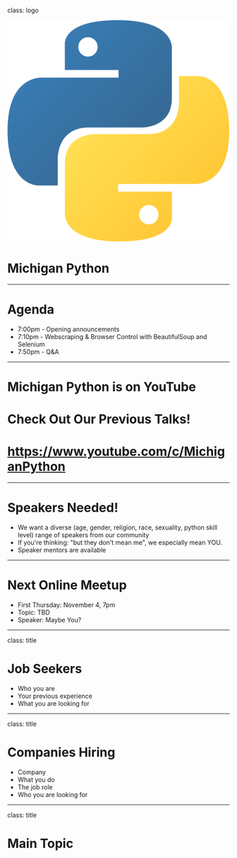 class: logo

![Michigan Python](python.svg)

# Michigan Python

---

# Agenda

- 7:00pm - Opening announcements
- 7:10pm - Webscraping & Browser Control with BeautifulSoup and Selenium
- 7:50pm - Q&A

---

# Michigan Python is on YouTube
# Check Out Our Previous Talks!
# https://www.youtube.com/c/MichiganPython

---

# Speakers Needed!

- We want a diverse (age, gender, religion, race, sexuality, python skill level) range of speakers from our community
- If you're thinking: "but they don't mean me", we especially mean YOU.
- Speaker mentors are available

---

# Next Online Meetup

- First Thursday: November 4, 7pm
- Topic: TBD
- Speaker: Maybe You? 

---

class: title

# Job Seekers

- Who you are
- Your previous experience
- What you are looking for

---

class: title

# Companies Hiring

- Company
- What you do
- The job role
- Who you are looking for

---

class: title

# Main Topic

